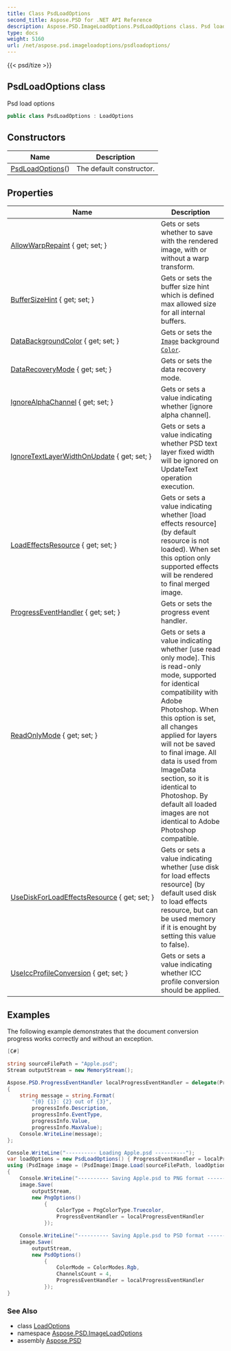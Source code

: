 ```yaml
---
title: Class PsdLoadOptions
second_title: Aspose.PSD for .NET API Reference
description: Aspose.PSD.ImageLoadOptions.PsdLoadOptions class. Psd load options
type: docs
weight: 5160
url: /net/aspose.psd.imageloadoptions/psdloadoptions/
---
```

{{< psd/tize >}}
## PsdLoadOptions class

Psd load options

```csharp
public class PsdLoadOptions : LoadOptions
```

## Constructors

| Name | Description |
| --- | --- |
| [PsdLoadOptions](psdloadoptions/)() | The default constructor. |

## Properties

| Name | Description |
| --- | --- |
| [AllowWarpRepaint](../../aspose.psd.imageloadoptions/psdloadoptions/allowwarprepaint/) { get; set; } | Gets or sets whether to save with the rendered image, with or without a warp transform. |
| [BufferSizeHint](../../aspose.psd/loadoptions/buffersizehint/) { get; set; } | Gets or sets the buffer size hint which is defined max allowed size for all internal buffers. |
| [DataBackgroundColor](../../aspose.psd/loadoptions/databackgroundcolor/) { get; set; } | Gets or sets the [`Image`](../../aspose.psd/image/) background [`Color`](../../aspose.psd/color/). |
| [DataRecoveryMode](../../aspose.psd/loadoptions/datarecoverymode/) { get; set; } | Gets or sets the data recovery mode. |
| [IgnoreAlphaChannel](../../aspose.psd.imageloadoptions/psdloadoptions/ignorealphachannel/) { get; set; } | Gets or sets a value indicating whether [ignore alpha channel]. |
| [IgnoreTextLayerWidthOnUpdate](../../aspose.psd.imageloadoptions/psdloadoptions/ignoretextlayerwidthonupdate/) { get; set; } | Gets or sets a value indicating whether PSD text layer fixed width will be ignored on UpdateText operation execution. |
| [LoadEffectsResource](../../aspose.psd.imageloadoptions/psdloadoptions/loadeffectsresource/) { get; set; } | Gets or sets a value indicating whether [load effects resource] (by default resource is not loaded). When set this option only supported effects will be rendered to final merged image. |
| [ProgressEventHandler](../../aspose.psd/loadoptions/progresseventhandler/) { get; set; } | Gets or sets the progress event handler. |
| [ReadOnlyMode](../../aspose.psd.imageloadoptions/psdloadoptions/readonlymode/) { get; set; } | Gets or sets a value indicating whether [use read only mode]. This is read-only mode, supported for identical compatibility with Adobe Photoshop. When this option is set, all changes applied for layers will not be saved to final image. All data is used from ImageData section, so it is identical to Photoshop. By default all loaded images are not identical to Adobe Photoshop compatible. |
| [UseDiskForLoadEffectsResource](../../aspose.psd.imageloadoptions/psdloadoptions/usediskforloadeffectsresource/) { get; set; } | Gets or sets a value indicating whether [use disk for load effects resource] (by default used disk to load effects resource, but can be used memory if it is enought by setting this value to false). |
| [UseIccProfileConversion](../../aspose.psd/loadoptions/useiccprofileconversion/) { get; set; } | Gets or sets a value indicating whether ICC profile conversion should be applied. |

## Examples

The following example demonstrates that the document conversion progress works correctly and without an exception.

```csharp
[C#]

string sourceFilePath = "Apple.psd";
Stream outputStream = new MemoryStream();

Aspose.PSD.ProgressEventHandler localProgressEventHandler = delegate(ProgressEventHandlerInfo progressInfo)
{
    string message = string.Format(
        "{0} {1}: {2} out of {3}",
        progressInfo.Description,
        progressInfo.EventType,
        progressInfo.Value,
        progressInfo.MaxValue);
    Console.WriteLine(message);
};

Console.WriteLine("---------- Loading Apple.psd ----------");
var loadOptions = new PsdLoadOptions() { ProgressEventHandler = localProgressEventHandler };
using (PsdImage image = (PsdImage)Image.Load(sourceFilePath, loadOptions))
{
    Console.WriteLine("---------- Saving Apple.psd to PNG format ----------");
    image.Save(
        outputStream,
        new PngOptions()
            {
                ColorType = PngColorType.Truecolor,
                ProgressEventHandler = localProgressEventHandler
            });

    Console.WriteLine("---------- Saving Apple.psd to PSD format ----------");
    image.Save(
        outputStream,
        new PsdOptions()
            {
                ColorMode = ColorModes.Rgb,
                ChannelsCount = 4,
                ProgressEventHandler = localProgressEventHandler
            });
}
```

### See Also

* class [LoadOptions](../../aspose.psd/loadoptions/)
* namespace [Aspose.PSD.ImageLoadOptions](../../aspose.psd.imageloadoptions/)
* assembly [Aspose.PSD](../../)


